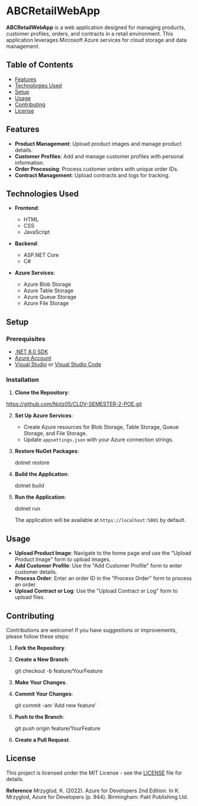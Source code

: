# ABCRetailWebApp

**ABCRetailWebApp** is a web application designed for managing products, customer profiles, orders, and contracts in a retail environment. This application leverages Microsoft Azure services for cloud storage and data management.

## Table of Contents

- [Features](#features)
- [Technologies Used](#technologies-used)
- [Setup](#setup)
- [Usage](#usage)
- [Contributing](#contributing)
- [License](#license)

## Features

- **Product Management**: Upload product images and manage product details.
- **Customer Profiles**: Add and manage customer profiles with personal information.
- **Order Processing**: Process customer orders with unique order IDs.
- **Contract Management**: Upload contracts and logs for tracking.

## Technologies Used

- **Frontend**:
  - HTML
  - CSS
  - JavaScript
  
- **Backend**:
  - ASP.NET Core
  - C#
  
- **Azure Services**:
  - Azure Blob Storage
  - Azure Table Storage
  - Azure Queue Storage
  - Azure File Storage

## Setup

### Prerequisites

- [.NET 8.0 SDK](https://dotnet.microsoft.com/download/dotnet/8.0)
- [Azure Account](https://azure.microsoft.com/en-us/free/)
- [Visual Studio](https://visualstudio.microsoft.com/) or [Visual Studio Code](https://code.visualstudio.com/)

### Installation

1. **Clone the Repository**:

  https://github.com/Notz05/CLDV-SEMESTER-2-POE.git 

2. **Set Up Azure Services**:
   - Create Azure resources for Blob Storage, Table Storage, Queue Storage, and File Storage.
   - Update `appsettings.json` with your Azure connection strings.

3. **Restore NuGet Packages**:

  
   dotnet restore
   

4. **Build the Application**:

  
   dotnet build
  

5. **Run the Application**:

   dotnet run
  

   The application will be available at `https://localhost:5001` by default.

## Usage

- **Upload Product Image**: Navigate to the home page and use the "Upload Product Image" form to upload images.
- **Add Customer Profile**: Use the "Add Customer Profile" form to enter customer details.
- **Process Order**: Enter an order ID in the "Process Order" form to process an order.
- **Upload Contract or Log**: Use the "Upload Contract or Log" form to upload files.

## Contributing

Contributions are welcome! If you have suggestions or improvements, please follow these steps:

1. **Fork the Repository**.
2. **Create a New Branch**:
   
   git checkout -b feature/YourFeature
  
3. **Make Your Changes**.
4. **Commit Your Changes**:
   
   git commit -am 'Add new feature'
  
5. **Push to the Branch**:
   
   git push origin feature/YourFeature
  
6. **Create a Pull Request**.

## License

This project is licensed under the MIT License - see the [LICENSE](LICENSE) file for details.

**Reference**
Mrzyglod, K. (2022). Azure for Developers 2nd Edition. In K. Mrzyglod, Azure for Developers (p. 944). Birmingham: Pakt Publishing Ltd.


